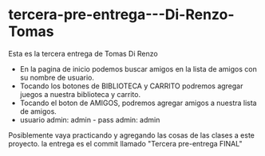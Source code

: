 # tercera-pre-entrega---Di-Renzo-Tomas
Esta es la tercera entrega de Tomas Di Renzo


- En la pagina de inicio podemos buscar amigos en la lista de amigos con su nombre de usuario.
- Tocando los botones de BIBLIOTECA y CARRITO podremos agregar juegos a nuestra biblioteca y carrito.
- Tocando el boton de AMIGOS, podremos agregar amigos a nuestra lista de amigos.
- usuario admin: admin - pass admin: admin

Posiblemente vaya practicando y agregando las cosas de las clases a este proyecto. la entrega es el commit llamado "Tercera pre-entrega FINAL"